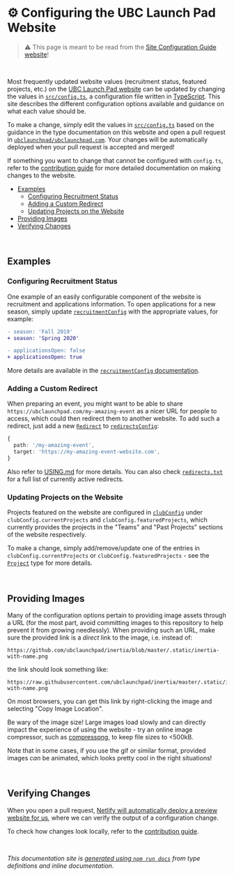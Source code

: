 # ⚙️ Configuring the UBC Launch Pad Website

> ⚠️ This page is meant to be read from the [Site Configuration Guide website](https://ubclaunchpad.com/config)!

<br />

Most frequently updated website values (recruitment status, featured projects, etc.) on the [UBC Launch Pad website](https://github.com/ubclaunchpad/ubclaunchpad.com) can be updated by changing the values in [`src/config.ts`](https://github.com/ubclaunchpad/ubclaunchpad.com/blob/master/src/config.ts), a configuration file written in [TypeScript](https://www.typescriptlang.org/). This site describes the different configuration options available and guidance on what each value should be.

To make a change, simply edit the values in [`src/config.ts`](https://github.com/ubclaunchpad/ubclaunchpad.com/blob/master/src/config.ts) based on the guidance in the type documentation on this website and open a pull request in [`ubclaunchpad/ubclaunchpad.com`](https://github.com/ubclaunchpad/ubclaunchpad.com). Your changes will be automatically deployed when your pull request is accepted and merged!

If something you want to change that cannot be configured with `config.ts`, refer to the [contribution guide](https://github.com/ubclaunchpad/ubclaunchpad.com/blob/master/CONTRIBUTING.md) for more detailed documentation on making changes to the website.

- [Examples](#examples)
  - [Configuring Recruitment Status](#configuring-recruitment-status)
  - [Adding a Custom Redirect](#adding-a-custom-redirect)
  - [Updating Projects on the Website](#updating-projects-on-the-website)
- [Providing Images](#providing-images)
- [Verifying Changes](#verifying-changes)

<br />

## Examples

### Configuring Recruitment Status

One example of an easily configurable component of the website is recruitment and applications information. To open applications for a new season, simply update [`recruitmentConfig`](#recruitmentconfig) with the appropriate values, for example:

```diff
- season: 'Fall 2019'
+ season: 'Spring 2020'
```

```diff
- applicationsOpen: false
+ applicationsOpen: true
```

More details are available in the [`recruitmentConfig` documentation](#recruitmentconfig).

### Adding a Custom Redirect

When preparing an event, you might want to be able to share `https://ubclaunchpad.com/my-amazing-event` as a nicer URL for people to access, which could then redirect them to another website. To add such a redirect, just add a new [`Redirect`](#redirect) to [`redirectsConfig`](#redirectsconfig):

```ts
{
  path: '/my-amazing-event',
  target: 'https://my-amazing-event-website.com',
}
```

Also refer to [USING.md](https://github.com/ubclaunchpad/ubclaunchpad.com/blob/master/USING.md#redirect-links) for more details. You can also check [`redirects.txt`](https://ubclaunchpad.com/redirects.txt) for a full list of currently active redirects.

### Updating Projects on the Website

Projects featured on the website are configured in [`clubConfig`](#clubconfig) under `clubConfig.currentProjects` and `clubConfig.featuredProjects`, which currently provides the projects in the "Teams" and "Past Projects" sections of the website respectively.

To make a change, simply add/remove/update one of the entries in `clubConfig.currentProjects` or `clubConfig.featuredProjects` - see the [`Project`](#project) type for more details.

<br />

## Providing Images

Many of the configuration options pertain to providing image assets through a URL (for the most part, avoid committing images to this repository to help prevent it from growing needlessly). When providing such an URL, make sure the provided link is a *direct* link to the image, i.e. instead of:

```
https://github.com/ubclaunchpad/inertia/blob/master/.static/inertia-with-name.png
```

the link should look something like:

```
https://raw.githubusercontent.com/ubclaunchpad/inertia/master/.static/inertia-with-name.png
```

On most browsers, you can get this link by right-clicking the image and selecting "Copy Image Location".

Be wary of the image size! Large images load slowly and can directly impact the experience of using the website - try an online image compressor, such as [compresspng](https://compresspng.com/), to keep file sizes to <500kB.

Note that in some cases, if you use the gif or similar format, provided images *can* be animated, which looks pretty cool in the right situations!

<br />

## Verifying Changes

When you open a pull request, [Netlify will automatically deploy a preview website for us](https://github.com/ubclaunchpad/ubclaunchpad.com/blob/master/CONTRIBUTING.md#deployment), where we can verify the output of a configuration change.

To check how changes look locally, refer to the [contribution guide](https://github.com/ubclaunchpad/ubclaunchpad.com/blob/master/CONTRIBUTING.md).

<br />

*This documentation site is [generated using `npm run docs`](https://github.com/ubclaunchpad/ubclaunchpad.com/blob/master/CONTRIBUTING.md#configuration) from type definitions and inline documentation.*
